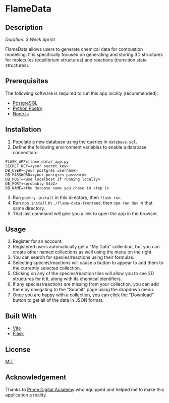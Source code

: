 # FlameData

## Description

_Duration: 3 Week Sprint_

FlameData allows users to generate chemical data for combustion modelling.
It is specifically focused on generating and storing 3D structures for molecules (equilibrium structures) and reactions (transition state structures).


<!-- ## Video Demonstration

Include one or two screen shots of your project here (optional). Remove if unused. -->

## Prerequisites

The following software is required to run this app locally (recommended):

- [PostgreSQL](https://www.postgresql.org/)
- [Python Poetry](https://python-poetry.org/)
- [Node.js](https://nodejs.org/en/)

## Installation

1. Populate a new database using the queries in `database.sql`.
2. Define the following environment variables to enable a database connection:
```
FLASK_APP=flame_data/_app.py
SECRET_KEY=<your secret key>
DB_USER=<your postgres username>
DB_PASSWORD=<your postgres password>
DB_HOST=<use localhost if running locally>
DB_PORT=<probably 5432>
DB_NAME=<the databse name you chose in step 1>
```
3. Run `poetry install` in this directory, then `flask run`.
5. Run `npm install` in `./flame-data-frontend`, then `npm run dev` in that same directory.
6. That last command will give you a link to open the app in the browser.

## Usage

1. Register for an account.
2. Registered users automatically get a "My Data" collection, but you can create other named collections as well using the menu on the right.
3. You can search for species/reactions using their formulas.
4. Selecting species/reactions will cause a button to appear to add them to the currently selected collection.
5. Clicking on any of the species/reaction tiles will allow you to see 3D structures for it it, along with its chemical identifiers.
6. If any species/reactions are missing from your collection, you can add them by navigating to the "Submit" page using the dropdown menu.
7. Once you are happy with a collection, you can click the "Download" button to get all of the data in JSON format.


## Built With

- [Vite](https://vitejs.dev/)
- [Flask](https://flask.palletsprojects.com/)

## License
[MIT](https://choosealicense.com/licenses/mit/)

## Acknowledgement
Thanks to [Prime Digital Academy](www.primeacademy.io) who equipped and helped me to make this application a reality.
